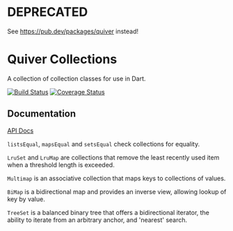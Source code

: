 # DEPRECATED

See https://pub.dev/packages/quiver instead!

Quiver Collections
==================

A collection of collection classes for use in Dart.

[![Build Status](https://travis-ci.org/QuiverDart/quiver_collection.svg?branch=master)](https://travis-ci.org/QuiverDart/quiver_collection)
[![Coverage Status](https://img.shields.io/coveralls/QuiverDart/quiver_collection.svg)](https://coveralls.io/r/QuiverDart/quiver_collection)

## Documentation

[API Docs](http://www.dartdocs.org/documentation/quiver_collection/latest)

`listsEqual`, `mapsEqual` and `setsEqual` check collections for equality.

`LruSet` and `LruMap` are collections that remove the least recently used item when a threshold
length is exceeded.

`Multimap` is an associative collection that maps keys to collections of
values.

`BiMap` is a bidirectional map and provides an inverse view, allowing
lookup of key by value.

`TreeSet` is a balanced binary tree that offers a bidirectional iterator,
the ability to iterate from an arbitrary anchor, and 'nearest' search.

